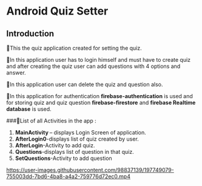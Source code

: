 # Android Quiz Setter

## Introduction 

  📌This the quiz application created for setting the quiz.
  
  📌In this application user has to login himself and must have to create quiz and after creating the quiz user can add questions with 4 options and answer.
  
  📌In this application user can delete the quiz and question also.
  
  📌In this application for authentication <b>firebase-authentication</b> is used and for storing quiz and quiz question <b>firebase-firestore</b> and <b>firebase Realtime database</b> is used.
  
###📃List of all Activities in the app :
    <ol>
      <li> <b>MainActivity </b>– displays Login Screen of application.
      <li><b>AfterLogin0</b>-displays list of quiz created by user.
      <li><b>AfterLogin</b>-Activity to add quiz.
      <li><b>Questions</b>-displays list of question in that quiz.
      <li><b>SetQuestions</b>-Activity to add question
    </ol>
    
   
https://user-images.githubusercontent.com/98837139/197749079-755003dd-7bd6-4ba8-a4a2-759776d72ec0.mp4



